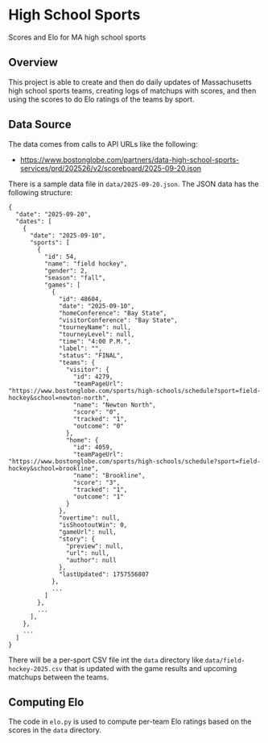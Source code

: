 # High School Sports

Scores and Elo for MA high school sports

## Overview

This project is able to create and then do daily updates of
Massachusetts high school sports teams, creating logs of matchups with
scores, and then using the scores to do Elo ratings of the teams by
sport.

## Data Source

The data comes from calls to API URLs like the following:

* https://www.bostonglobe.com/partners/data-high-school-sports-services/prd/202526/v2/scoreboard/2025-09-20.json

There is a sample data file in `data/2025-09-20.json`. The JSON data
has the following structure:

```
{
  "date": "2025-09-20",
  "dates": [
    {
      "date": "2025-09-10",
      "sports": [
        {
          "id": 54,
          "name": "field hockey",
          "gender": 2,
          "season": "fall",
          "games": [
            {
              "id": 48604,
              "date": "2025-09-10",
              "homeConference": "Bay State",
              "visitorConference": "Bay State",
              "tourneyName": null,
              "tourneyLevel": null,
              "time": "4:00 P.M.",
              "label": "",
              "status": "FINAL",
              "teams": {
                "visitor": {
                  "id": 4279,
                  "teamPageUrl": "https://www.bostonglobe.com/sports/high-schools/schedule?sport=field-hockey&school=newton-north",
                  "name": "Newton North",
                  "score": "0",
                  "tracked": "1",
                  "outcome": "0"
                },
                "home": {
                  "id": 4059,
                  "teamPageUrl": "https://www.bostonglobe.com/sports/high-schools/schedule?sport=field-hockey&school=brookline",
                  "name": "Brookline",
                  "score": "3",
                  "tracked": "1",
                  "outcome": "1"
                }
              },
              "overtime": null,
              "isShootoutWin": 0,
              "gameUrl": null,
              "story": {
                "preview": null,
                "url": null,
                "author": null
              },
              "lastUpdated": 1757556807
            },
            ...
          ]
        },
        ...
      ],
    },
    ...
  ]
}
```
  
There will be a per-sport CSV file int the `data` directory like
`data/field-hockey-2025.csv` that is updated with the game results and
upcoming matchups between the teams.

## Computing Elo

The code in `elo.py` is used to compute per-team Elo ratings based on
the scores in the `data` directory.



